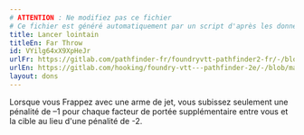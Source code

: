 ```yaml
---
# ATTENTION : Ne modifiez pas ce fichier
# Ce fichier est généré automatiquement par un script d'après les données du module Foundry VTT officiel et de sa traduction
title: Lancer lointain
titleEn: Far Throw
id: VYilg64xX9XpHeJr
urlFr: https://gitlab.com/pathfinder-fr/foundryvtt-pathfinder2-fr/-/blob/master/data/feats/VYilg64xX9XpHeJr.htm
urlEn: https://gitlab.com/hooking/foundry-vtt---pathfinder-2e/-/blob/master/packs/data/feats.db/far-throw.json
layout: dons
---
```

Lorsque vous Frappez avec une arme de jet, vous subissez seulement une pénalité de –1 pour chaque facteur de portée supplémentaire entre vous et la cible au lieu d'une pénalité de -2.
